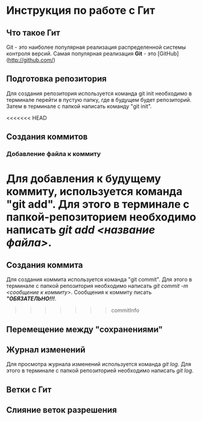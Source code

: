 # Инструкция по работе с Гит

## Что такое Гит
Git - это наиболее популярная реализация распределенной системы контроля версий. Самая популярная реализация **Git** - это [GitHub] (http://github.com/)

## Подготовка репозитория
Для создания репозитория используется команда git init необходимо в терминале перейти в пустую папку, где в будущем будет репозиторий. Затем в терминале с папкой написать команду "git init".

<<<<<<< HEAD
## Создания коммитов
### Добавление файла к коммиту
Для добавления к будущему коммиту, используется команда "git add". Для этого в терминале с папкой-репозиторием необходимо написать *git add <название файла>*.
=======
## Создания коммита
Для создания коммита используется команда "git commit". Для этого в терминале с папкой репозитория необходимо написать *git commit -m <сообщение к коммиту>*. Сообщения к коммиту писать ***"ОБЯЗАТЕЛЬНО!!!***. 
>>>>>>> commitInfo

## Перемещение между "сохранениями"

## Журнал изменений
Для просмотра журнала изменений используется команда *git log*. Для этого в терминале с папкой репозиторией необходимо написать *git log*.
## Ветки с Гит

## Слияние веток разрешения